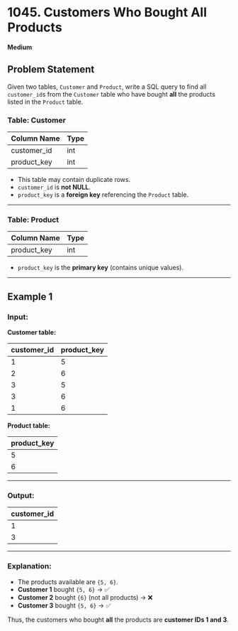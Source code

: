 # 1045. Customers Who Bought All Products

**Medium**

## Problem Statement

Given two tables, `Customer` and `Product`, write a SQL query to find all `customer_id`s from the `Customer` table who have bought **all** the products listed in the `Product` table.

### Table: Customer

| Column Name  | Type |
|-------------|------|
| customer_id | int  |
| product_key | int  |

- This table may contain duplicate rows.
- `customer_id` is **not NULL**.
- `product_key` is a **foreign key** referencing the `Product` table.

---

### Table: Product

| Column Name  | Type |
|-------------|------|
| product_key | int  |

- `product_key` is the **primary key** (contains unique values).

---

## Example 1

### **Input:**

**Customer table:**

| customer_id | product_key |
|------------|------------|
| 1          | 5          |
| 2          | 6          |
| 3          | 5          |
| 3          | 6          |
| 1          | 6          |

**Product table:**

| product_key |
|------------|
| 5          |
| 6          |

---

### **Output:**

| customer_id |
|------------|
| 1          |
| 3          |

---

### **Explanation:**

- The products available are `{5, 6}`.
- **Customer 1** bought `{5, 6}` → ✅
- **Customer 2** bought `{6}` (not all products) → ❌
- **Customer 3** bought `{5, 6}` → ✅

Thus, the customers who bought **all** the products are **customer IDs 1 and 3**.
